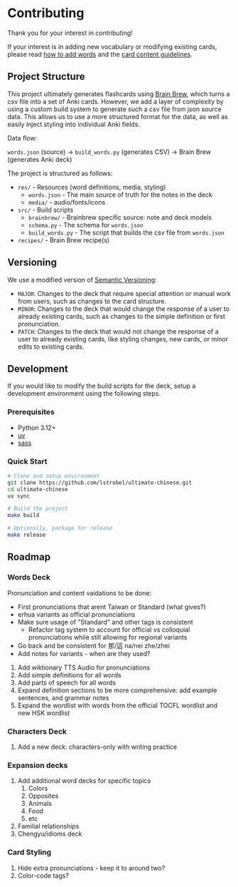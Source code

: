 # Contributing

Thank you for your interest in contributing!

If your interest is in adding new vocabulary or modifying existing cards, please read [how to add words](docs/HOW_TO_ADD_WORDS.md) and the [card content guidelines](docs/CARD_CONTENT_GUIDELINES.md).

## Project Structure

This project ultimately generates flashcards using [Brain Brew](https://github.com/ohare93/brain-brew), which turns a csv file into a set of Anki cards. However, we add a layer of complexity by using a custom build system to generate such a csv file from json source data. This allows us to use a more structured format for the data, as well as easily inject styling into individual Anki fields.

Data flow:

`words.json` (source) → `build_words.py` (generates CSV) → Brain Brew (generates Anki deck)

The project is structured as follows:

- `res/` - Resources (word definitions, media, styling)
  - `words.json` - The main source of truth for the notes in the deck
  - `media/` - audio/fonts/icons
- `src/` - Build scripts
  - `brainbrew/` - Brainbrew specific source: note and deck models
  - `schema.py` - The schema for `words.json`
  - `build_words.py` - The script that builds the csv file from `words.json`
- `recipes/` - Brain Brew recipe(s)

## Versioning

We use a modified version of [Semantic Versioning](https://semver.org/):

- `MAJOR`: Changes to the deck that require special attention or manual work from users, such as changes to the card structure.
- `MINOR`: Changes to the deck that would change the response of a user to already existing cards, such as changes to the simple definition or first pronunciation.
- `PATCH`: Changes to the deck that would not change the response of a user to already existing cards, like styling changes, new cards, or minor edits to existing cards.

## Development

If you would like to modify the build scripts for the deck, setup a development environment using the following steps.

### Prerequisites

- Python 3.12+
- [uv](https://docs.astral.sh/uv/)
- [sass](https://sass-lang.com/install/)

### Quick Start

```bash
# Clone and setup environment
git clone https://github.com/lstrobel/ultimate-chinese.git
cd ultimate-chinese
uv sync

# Build the project
make build

# Optionally, package for release
make release
```

## Roadmap

### Words Deck

Pronunciation and content vaidations to be done:

- First pronunciations that arent Taiwan or Standard (what gives?)
- erhua variants as official pronunciations
- Make sure usage of "Standard" and other tags is consistent
  - Refactor tag system to account for official vs colloquial pronunciations while still allowing for regional variants
- Go back and be consistent for 那/這 na/nei zhe/zhei
- Add notes for variants - when are they used?

1. Add wiktionary TTS Audio for pronunciations
2. Add simple definitions for all words
3. Add parts of speech for all words
4. Expand definition sections to be more comprehensive: add example sentences, and grammar notes
5. Expand the wordlist with words from the official TOCFL wordlist and new HSK wordlist

### Characters Deck

1. Add a new deck: characters-only with writing practice

### Expansion decks

1. Add additional word decks for specific topics
   1. Colors
   2. Opposites
   3. Animals
   4. Food
   5. etc
2. Familial relationships
3. Chengyu/idioms deck

### Card Styling

1. Hide extra pronunciations - keep it to around two?
2. Color-code tags?
